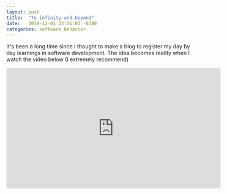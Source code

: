 ```yaml
---
layout: post
title:  "To infinity and beyond"
date:   2019-12-01 22:51:03 -0300
categories: software behavior
---
```


It's been a long time since I thought to make a blog to register my day by day learnings in software development. The idea becomes reality when I watch the video below (I extremely recommend) 

<iframe width="560" height="315" src="https://www.youtube.com/embed/i5JUfEfeXtg" frameborder="0" allow="accelerometer; autoplay; encrypted-media; gyroscope; picture-in-picture" allowfullscreen></iframe>
